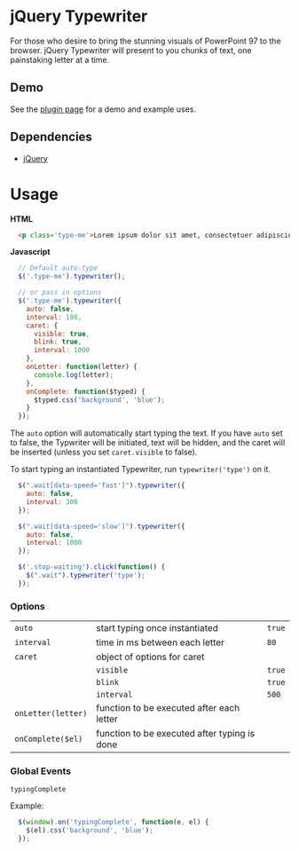 # jQuery Typewriter

For those who desire to bring the stunning visuals of PowerPoint 97 to the browser. jQuery Typewriter will present to you chunks of text, one painstaking letter at a time.


## Demo
See the [plugin page](http://albatrocity.github.com/jquery-typewriter/) for a demo and example uses.

## Dependencies
* [jQuery](http://jquery.com/)

# Usage

**HTML**

```html
  <p class='type-me'>Lorem ipsum dolor sit amet, consectetuer adipiscing elit. Aenean commodo ligula eget dolor. Aenean massa. Cum sociis natoque penatibus et magnis dis parturient montes, nascetur ridiculus mus. Donec quam felis, ultricies nec, pellentesque eu, pretium quis, sem. Nulla consequat massa quis enim.</p>
```

**Javascript**

```javascript
  // Default auto-type
  $('.type-me').typewriter();

  // or pass in options
  $('.type-me').typewriter({
    auto: false,
    interval: 100,
    caret: {
      visible: true,
      blink: true,
      interval: 1000
    },
    onLetter: function(letter) {
      console.log(letter);
    },
    onComplete: function($typed) {
      $typed.css('background', 'blue');
    }
  });
```

The `auto` option will automatically start typing the text. If you have `auto` set to false, the Typwriter will be initiated, text will be hidden, and the caret will be inserted (unless you set `caret.visible` to false).

To start typing an instantiated Typewriter, run `typewriter('type')` on it.

```javascript
  $(".wait[data-speed='fast']").typewriter({
    auto: false,
    interval: 300
  });

  $(".wait[data-speed='slow']").typewriter({
    auto: false,
    interval: 1000
  });

  $('.stop-waiting').click(function() {
    $(".wait").typewriter('type');
  });  
```

### Options

<table>
  <tr>
    <td><code>auto</code></td>
    <td>start typing once instantiated</td>
    <td><code>true</code></td>
  </tr>
  <tr>
    <td><code>interval</code></td>
    <td>time in ms between each letter</td>
    <td><code>80</code></td>
  </tr>
  <tr>
    <td><code>caret</code></td>
    <td>object of options for caret</td>
    <td></td>
  </tr>
  <tr>
    <td></td>
    <td><code>visible</code></td>
    <td><code>true</code></td>
  </tr>
  <tr>
    <td></td>
    <td><code>blink</code></td>
    <td><code>true</code></td>
  </tr>
  <tr>
    <td></td>
    <td><code>interval</code></td>
    <td><code>500</code></td>
  </tr>
  <tr>
    <td><code>onLetter(letter)</code></td>
    <td>function to be executed after each letter</td>
    <td></td>
  </tr>
  <tr>
    <td><code>onComplete($el)</code></td>
    <td>function to be executed after typing is done</td>
    <td></td>
  </tr>  
</table>


### Global Events

`typingComplete`

Example:  

```javascript
  $(window).on('typingComplete', function(e, el) {
    $(el).css('background', 'blue');
  });
```
